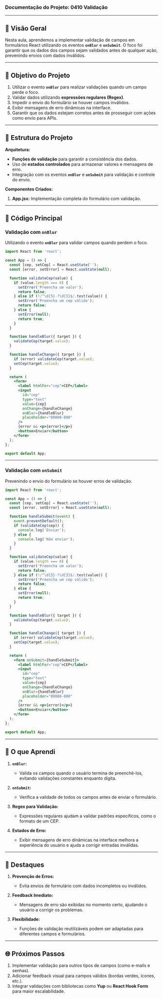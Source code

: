 ### Documentação do Projeto: **0410 Validação**

---

## 📖 Visão Geral

Nesta aula, aprendemos a implementar validação de campos em formulários React utilizando os eventos **`onBlur`** e **`onSubmit`**. O foco foi garantir que os dados dos campos sejam validados antes de qualquer ação, prevenindo envios com dados inválidos.

---

## 🎯 Objetivo do Projeto

1. Utilizar o evento **`onBlur`** para realizar validações quando um campo perde o foco.
2. Validar dados utilizando **expressões regulares (Regex)**.
3. Impedir o envio do formulário se houver campos inválidos.
4. Exibir mensagens de erro dinâmicas na interface.
5. Garantir que os dados estejam corretos antes de prosseguir com ações como envio para APIs.

---

## 📄 Estrutura do Projeto

**Arquitetura:**
- **Funções de validação** para garantir a consistência dos dados.
- Uso de **estados controlados** para armazenar valores e mensagens de erro.
- Integração com os eventos **`onBlur`** e **`onSubmit`** para validação e controle do envio.

**Componentes Criados:**
1. **App.jsx:** Implementação completa do formulário com validação.

---

## 🔧 Código Principal

### **Validação com `onBlur`**

Utilizando o evento **`onBlur`** para validar campos quando perdem o foco.

```jsx
import React from 'react';

const App = () => {
  const [cep, setCep] = React.useState('');
  const [error, setError] = React.useState(null);

  function validateCep(value) {
    if (value.length === 0) {
      setError('Preencha um valor');
      return false;
    } else if (!/^\d{5}-?\d{3}$/.test(value)) {
      setError('Preencha um cep válido');
      return false;
    } else {
      setError(null);
      return true;
    }
  }

  function handleBlur({ target }) {
    validateCep(target.value);
  }

  function handleChange({ target }) {
    if (error) validateCep(target.value);
    setCep(target.value);
  }

  return (
    <form>
      <label htmlFor="cep">CEP</label>
      <input
        id="cep"
        type="text"
        value={cep}
        onChange={handleChange}
        onBlur={handleBlur}
        placeholder="00000-000"
      />
      {error && <p>{error}</p>}
      <button>Enviar</button>
    </form>
  );
};

export default App;
```

---

### **Validação com `onSubmit`**

Prevenindo o envio do formulário se houver erros de validação.

```jsx
import React from 'react';

const App = () => {
  const [cep, setCep] = React.useState('');
  const [error, setError] = React.useState(null);

  function handleSubmit(event) {
    event.preventDefault();
    if (validateCep(cep)) {
      console.log('Enviar');
    } else {
      console.log('Não enviar');
    }
  }

  function validateCep(value) {
    if (value.length === 0) {
      setError('Preencha um valor');
      return false;
    } else if (!/^\d{5}-?\d{3}$/.test(value)) {
      setError('Preencha um cep válido');
      return false;
    } else {
      setError(null);
      return true;
    }
  }

  function handleBlur({ target }) {
    validateCep(target.value);
  }

  function handleChange({ target }) {
    if (error) validateCep(target.value);
    setCep(target.value);
  }

  return (
    <form onSubmit={handleSubmit}>
      <label htmlFor="cep">CEP</label>
      <input
        id="cep"
        type="text"
        value={cep}
        onChange={handleChange}
        onBlur={handleBlur}
        placeholder="00000-000"
      />
      {error && <p>{error}</p>}
      <button>Enviar</button>
    </form>
  );
};

export default App;
```

---

## 🧠 O que Aprendi

1. **`onBlur`:**
   - Valida os campos quando o usuário termina de preenchê-los, evitando validações constantes enquanto digita.

2. **`onSubmit`:**
   - Verifica a validade de todos os campos antes de enviar o formulário.

3. **Regex para Validação:**
   - Expressões regulares ajudam a validar padrões específicos, como o formato de um CEP.

4. **Estados de Erro:**
   - Exibir mensagens de erro dinâmicas na interface melhora a experiência do usuário e ajuda a corrigir entradas inválidas.

---

## 🌟 Destaques

1. **Prevenção de Erros:**
   - Evita envios de formulário com dados incompletos ou inválidos.

2. **Feedback Imediato:**
   - Mensagens de erro são exibidas no momento certo, ajudando o usuário a corrigir os problemas.

3. **Flexibilidade:**
   - Funções de validação reutilizáveis podem ser adaptadas para diferentes campos e formulários.

---

## 🌐 Próximos Passos

1. Implementar validação para outros tipos de campos (como e-mails e senhas).
2. Adicionar feedback visual para campos válidos (bordas verdes, ícones, etc.).
3. Integrar validações com bibliotecas como **Yup** ou **React Hook Form** para maior escalabilidade.